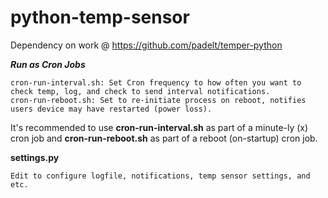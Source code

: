 python-temp-sensor
===============================

Dependency on work @ https://github.com/padelt/temper-python

***Run as Cron Jobs***

	cron-run-interval.sh: Set Cron frequency to how often you want to check temp, log, and check to send interval notifications.
	cron-run-reboot.sh: Set to re-initiate process on reboot, notifies users device may have restarted (power loss).

It's recommended to use **cron-run-interval.sh** as part of a minute-ly (x) cron job and **cron-run-reboot.sh** as part of a reboot (on-startup) cron job.

**settings.py**

	Edit to configure logfile, notifications, temp sensor settings, and etc.
